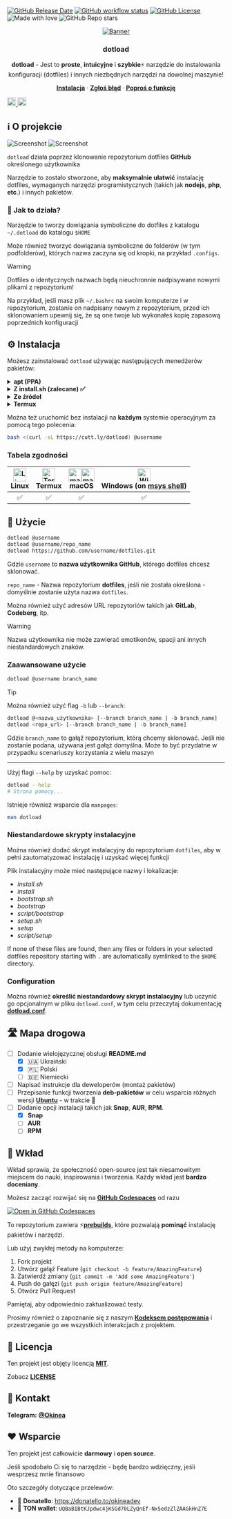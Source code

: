 <!-- markdownlint-disable no-inline-html first-line-h1 -->

[![GitHub Release Date][github-release-date]][github-release-page]
[![GitHub workflow status][github-workflow-status]][github-workflow-runs]
[![GitHub License][github-license]](../../LICENSE)
![Made with love][made-with-love]
![GitHub Repo stars][github-stars]

<!-- PROJECT LOGO -->
<div align="center">
  <a href="https://github.com/okineadev/dotload">
    <!-- https://docs.github.com/en/get-started/writing-on-github/getting-started-with-writing-and-formatting-on-github/basic-writing-and-formatting-syntax#specifying-the-theme-an-image-is-shown-to -->
    <picture>
      <source media="(prefers-color-scheme: dark)" srcset="../../public/banner-dark.png" alt="Banner">
      <source media="(prefers-color-scheme: light)" srcset="../../public/banner-light.png" alt="Banner">
      <img src="../../public/banner-dark.png" alt="Banner">
    </picture>
  </a>

  <h3 align="center">dotload</h3>

  <p align="center">
    <p>
    <b>dotload</b> - Jest to <b>proste</b>, <b>intuicyjne</b> i <b>szybkie</b>⚡ narzędzie do instalowania konfiguracji (dotfiles) i innych niezbędnych narzędzi na dowolnej maszynie!
    </p>
    <a href="#%EF%B8%8F-Instalacja"><b>Instalacja</b></a>
    ·
    <a href="https://github.com/okineadev/dotload/issues/new?labels=bug&template=bug_report.md"><b>Zgłoś błąd</b></a>
    ·
    <a href="https://github.com/okineadev/dotload/issues/new?labels=enhancement&template=feature_request.md"><b>Poproś o funkcję</b></a>
</div>

<a href="../../README.md"><img
  height="20"
  src="../../public/flag-us.png"
  alt="English">
</a>
<a href="../uk_UA/README.md"><img
  height="20"
  src="../../public/flag-ua.png"
  alt="Ukrainian">
</a>

## ℹ️ O projekcie

![Screenshot](../../public/screenshot-dark.png#gh-dark-mode-only)
![Screenshot](../../public/screenshot-light.png#gh-light-mode-only)

`dotload` działa poprzez klonowanie repozytorium dotfiles **GitHub** określonego użytkownika

Narzędzie to zostało stworzone, aby **maksymalnie ułatwić** instalację dotfiles, wymaganych narzędzi programistycznych (takich jak **nodejs**, **php**, **etc**.) i innych pakietów.

### 🤔 Jak to działa?

Narzędzie to tworzy dowiązania symboliczne do dotfiles z katalogu `~/.dotload` do katalogu `$HOME`

Może również tworzyć dowiązania symboliczne do folderów (w tym podfolderów), których nazwa zaczyna się od kropki, na przykład `.configs`.

> [!WARNING]
> Dotfiles o identycznych nazwach będą nieuchronnie nadpisywane nowymi plikami z repozytorium!

Na przykład, jeśli masz plik `~/.bashrc` na swoim komputerze i w repozytorium, zostanie on nadpisany nowym z repozytorium, przed ich sklonowaniem upewnij się, że są one twoje lub wykonałeś kopię zapasową poprzednich konfiguracji

## ⚙️ Instalacja

Możesz zainstalować `dotload` używając następujących menedżerów pakietów:

<details>
  <summary><b>apt (PPA)</b></summary>
  <br/>

  Dzięki tej metodzie będziesz również otrzymywać dalsze aktualizacje

  ```bash
  sudo add-apt-repository ppa:salumin/tools
  sudo apt update
  sudo apt install dotload
  ```

</details>

<details>
  <summary><b>Z install.sh (zalecane) ✅</b></summary>
  <br/>

  Dzięki tej metodzie można zainstalować **dotload** na prawie **każdym systemie**, włączając w to **Termux**

  📥 **Instalować**:

  ```bash
  curl -sL https://cutt.ly/dotload-install | bash
  ```

  🗑️ **Deinstalacja**:

  ```bash
  sudo rm $PREFIX/bin/dotload && hash -r
  ```

  > ℹ️ Note: Jeśli chcesz usunąć to narzędzie z **Termux**, musisz uruchomić powyższe polecenie bez `sudo`

</details>

<details>
  <summary><b>Ze źródeł</b></summary>
  <br/>

  Dzięki tej metodzie można łatwo zmodyfikować instalację i mieć pewność bezpieczeństwa.

  Kroki instalacji ze źródeł:

  1. Sklonuj repozytorium

  ``bash
  git clone https://github.com/okineadev/dotload.git --depth=1
  ```

  2. Przejdź do folderu projektu

  ``bash
  cd dotload
  ```

  3. Zainstaluj narzędzia

  Jeśli nie masz zainstalowanego `make', musisz go zainstalować:

  ``bash
  sudo apt install make
  ```

  Istnieje również wsparcie dla [**task**](https://taskfile.dev/).

  📥 **Instalować**:

  ```bash
  make install
  ```

  > 💡 Wskazówka: Jeśli wolisz używać bardziej nowoczesnego [**task**](https://taskfile.dev/) zamiast [**GNU make**](https://www.gnu.org/software/make/) , możesz użyć tego polecenia:

  ```bash
  task install
  ```

  🗑️ **Odinstalowywanie**:

  ```bash
  make uninstall
  # Or
  task uninstall
  ```

</details>

<details>
  <summary><b>Termux</b></summary>
  <br/>

  Dzięki tej metodzie będziesz również otrzymywać dalsze aktualizacje

  ```bash
  # Add Termux User Repository
  pkg install tur-repo
  pkg update && pkg install dotload
  ```

</details>

Można też uruchomić bez instalacji na **każdym** systemie operacyjnym za pomocą tego polecenia:

```bash
bash <(curl -sL https://cutt.ly/dotload) @username
```

### Tabela zgodności

| <div><img src="https://upload.wikimedia.org/wikipedia/commons/f/f1/Icons8_flat_linux.svg" alt="Linux logo" width="30"/></div> **Linux** | <div><img src="https://upload.wikimedia.org/wikipedia/commons/b/b5/Termux.svg" alt="Termux logo" width="30"/></div> **Termux** | <div><img src="../../public/macos-dark-logo.svg#gh-light-mode-only" alt="macOS logo" width="30"/><img src="../../public/macos-light-logo.svg#gh-dark-mode-only" alt="macOS logo" width="30"/></div> **macOS** | <div><img src="https://github.com/okineadev/dotload/assets/81070564/99544c04-51e7-41b5-95f7-0828cfc97617" alt="Windows logo" width="30"/></div> **Windows** (on [msys shell](https://www.msys2.org/)) |
| :-: | :-: | :-: | :-: |
| ✅ | ✅ | ✅ | ✅ |

## 🚀 Użycie

```bash
dotload @username
dotload @username/repo_name
dotload https://github.com/username/dotfiles.git
```

Gdzie `username` to **nazwa użytkownika GitHub**, którego dotfiles chcesz sklonować.

`repo_name` - Nazwa repozytorium **dotfiles**, jeśli nie została określona - domyślnie zostanie użyta nazwa `dotfiles`.

Można również użyć adresów URL repozytoriów takich jak **GitLab**, **Codeberg**, itp.

> [!WARNING]
> Nazwa użytkownika nie może zawierać emotikonów, spacji ani innych niestandardowych znaków.

### Zaawansowane użycie

```bash
dotload @username branch_name
```

> [!TIP]
> Można również użyć flag `-b` lub `--branch`:

```bash
dotload @<nazwa_użytkownika> [--branch branch_name | -b branch_name]
dotload <repo_url> [--branch branch_name | -b branch_name]
```

Gdzie `branch_name` to gałąź repozytorium, którą chcemy sklonować. Jeśli nie zostanie podana, używana jest gałąź domyślna. Może to być przydatne w przypadku scenariuszy korzystania z wielu maszyn

---

Użyj flagi `--help` by uzyskać pomoc:

```bash
dotload --help
# Strona pomocy...
```

Istnieje również wsparcie dla `manpages`:

```bash
man dotload
```

### Niestandardowe skrypty instalacyjne

Można również dodać skrypt instalacyjny do repozytorium `dotfiles`, aby w pełni zautomatyzować instalację i uzyskać więcej funkcji

Plik instalacyjny może mieć następujące nazwy i lokalizacje:

- _install.sh_
- _install_
- _bootstrap.sh_
- _bootstrap_
- _script/bootstrap_
- _setup.sh_
- _setup_
- _script/setup_

If none of these files are found, then any files or folders in your selected dotfiles repository starting with `.` are automatically symlinked to the `$HOME` directory.

### Configuration

Można również **określić niestandardowy skrypt instalacyjny**
lub uczynić go opcjonalnym w pliku `dotload.conf`, w tym celu przeczytaj dokumentację [**dotload.conf**](dotload_conf.md).

## 🛣️ Mapa drogowa

- [ ] Dodanie wielojęzycznej obsługi **README.md**
  - [x] 🇺🇦 Ukraiński
  - [x] 🇵🇱 Polski
  - [ ] 🇩🇪 Niemiecki
- [ ] Napisać instrukcje dla deweloperów (montaż pakietów)
- [ ] Przepisanie funkcji tworzenia **deb-pakietów** w celu wsparcia różnych wersji [**Ubuntu**](https://ubuntu.com/) - w trakcie 🚧
- [ ] Dodanie opcji instalacji takich jak **Snap**, **AUR**, **RPM**.
  - [x] **Snap**
  - [ ] **AUR**
  - [ ] **RPM**

## 🤝 Wkład

Wkład sprawia, że społeczność open-source jest tak niesamowitym miejscem do nauki, inspirowania i tworzenia. Każdy wkład jest **bardzo doceniany**.

Możesz zacząć rozwijać się na [**GitHub Codespaces**][codespaces-link] od razu

[![Open in GitHub Codespaces](https://github.com/codespaces/badge.svg)](https://codespaces.new/okineadev/dotload?quickstart=1)

To repozytorium zawiera ⚡[**prebuilds**][about-prebuilds], które pozwalają **pominąć** instalację pakietów i narzędzi.

Lub użyj zwykłej metody na komputerze:

1. Fork projekt
2. Utwórz gałąź Feature (`git checkout -b feature/AmazingFeature`)
3. Zatwierdź zmiany (`git commit -m 'Add some AmazingFeature'`)
4. Push do gałęzi (`git push origin feature/AmazingFeature`)
5. Otwórz Pull Request

Pamiętaj, aby odpowiednio zaktualizować testy.

Prosimy również o zapoznanie się z naszym [**Kodeksem postępowania**](../../CODE_OF_CONDUCT.md) i przestrzeganie go we wszystkich interakcjach z projektem.

## 📝 Licencja

Ten projekt jest objęty licencją [**MIT**][mit-license-link].

Zobacz [**LICENSE**](../../LICENSE)

## 📨 Kontakt

**Telegram:** [**@Okinea**][telegram-link]

## ❤️ Wsparcie

Ten projekt jest całkowicie **darmowy** i **open source**.

Jeśli spodobało Ci się to narzędzie - będę bardzo wdzięczny, jeśli wesprzesz mnie finansowo

Oto szczegóły dotyczące przelewów:

- 🍩 **Donatello**: <https://donatello.to/okineadev>
- 💎 **TON wallet**: `UQBaBIBtKJpdwc4jKSGd70LZyQnEf-Nx5edzZlZAAGkHnZ7E`

[github-release-date]: https://img.shields.io/github/release-date/okineadev/dotload
[github-release-page]: https://github.com/okineadev/dotload/releases/latest
[github-workflow-status]: https://github.com/okineadev/dotload/actions/workflows/release.yml/badge.svg
[github-workflow-runs]: https://github.com/okineadev/dotload/actions/workflows/release.yml
[github-license]: https://img.shields.io/github/license/okineadev/dotload
[made-with-love]: https://img.shields.io/badge/made_with-%E2%9D%A4%EF%B8%8F-white
[github-stars]: https://img.shields.io/github/stars/okineadev/dotload
[codespaces-link]: https://github.com/features/codespaces
[about-prebuilds]: https://docs.github.com/en/codespaces/prebuilding-your-codespaces/about-github-codespaces-prebuilds
[telegram-link]: https://t.me/okinea 'Telegram link'
[mit-license-link]: https://opensource.org/license/MIT
